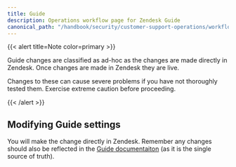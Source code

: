 ```yaml
---
title: Guide
description: Operations workflow page for Zendesk Guide
canonical_path: "/handbook/security/customer-support-operations/workflows/zendesk/guide"
---
```


{{< alert title=Note color=primary >}}

Guide changes are classified as ad-hoc as the changes are made directly in Zendesk. Once changes are made in Zendesk they are live.

Changes to these can cause severe problems if you have not thoroughly tested them. Exercise extreme caution before proceeding.

{{< /alert >}}

## Modifying Guide settings

You will make the change directly in Zendesk. Remember any changes should also be reflected in the [Guide documentaiton](../../docs/zendesk/guide) (as it is the single source of truth).

